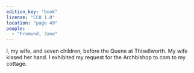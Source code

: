 ```yaml
---
edition_key: "book"
license: "CC0 1.0"
location: "page 49"
people:
  - "Fromond, Jane"
---
```

I, my wife,
and seven children, before the Quene at Thisellworth. My wife
kissed her hand. I exhibited my request for the Archbishop to
com to my cottage.
